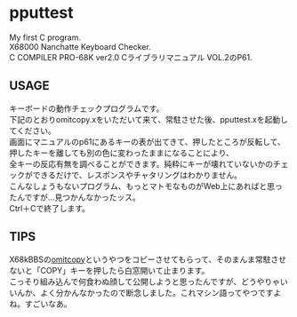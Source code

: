 # pputtest
My first C program.  
X68000 Nanchatte Keyboard Checker.  
C COMPILER PRO-68K ver2.0 Cライブラリマニュアル VOL.2のP61.  
## USAGE
キーボードの動作チェックプログラムです。  
下記のとおりomitcopy.xをいただいて来て、常駐させた後、pputtest.xを起動してください。  
画面にマニュアルのp61にあるキーの表が出てきて、押したところが反転して、押したキーを離しても別の色に変わったままになることにより、  
全キーの反応有無を調べることができます。純粋にキーが壊れていないかのチェックができるだけで、レスポンスやチャタリングはわかりません。  
こんなしょうもないプログラム、もっとマトモなものがWeb上にあればと思ったんですが…見つかんなかったッス。  
Ctrl＋Cで終了します。  
## TIPS
X68kBBSの[omitcopy](https://github.com/miyu-rose/omitcopy)というやつをコピーさせてもらって、そのまんま常駐させないと「COPY」キーを押したら白窓開いて止まります。  
こっそり組み込んで何食わぬ顔して公開しようと思ったんですが、どうやりゃいいんか、よく分かんなかったので断念しました。これマシン語ってやつですよね。すごいなあ。
